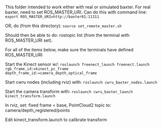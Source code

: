 This folder intended to work either with real or simulated baxter.
For real baxter, need to set ROS_MASTER_URI.
Can do this with command line: `export ROS_MASTER_URI=http://baxter01:11311`

OR, do (from this directory): `source set_remote_master.sh`

Should then be able to do: rostopic list (from the terminal with ROS_MASTER_URI set).

For all of the items below, make sure the terminals have defined ROS_MASTER_URI

Start the Kinect sensor w/:
`roslaunch freenect_launch freenect.launch rgb_frame_id:=kinect_pc_frame depth_frame_id:=camera_depth_optical_frame`

Start cwru nodes (including rviz) with:
`roslaunch cwru_baxter_nodes.launch`

Start the camera transform with:
`roslaunch cwru_baxter_launch kinect_transform.launch`

In rviz, set: fixed frame = base,
PointCloud2 topic to: camera/depth_registered/points

Edit kinect_transform.launch to calibrate transform






